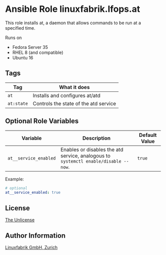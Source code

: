 # Ansible Role linuxfabrik.lfops.at

This role installs at, a daemon that allows commands to be run at a specified time.

Runs on

* Fedora Server 35
* RHEL 8 (and compatible)
* Ubuntu 16


## Tags

| Tag        | What it does                          |
| ---        | ------------                          |
| `at`       | Installs and configures at/atd        |
| `at:state` | Controls the state of the atd service |


## Optional Role Variables

| Variable | Description | Default Value |
| -------- | ----------- | ------------- |
| `at__service_enabled` | Enables or disables the atd service, analogous to `systemctl enable/disable --now`. | `true` |

Example:
```yaml
# optional
at__service_enabled: true
```


## License

[The Unlicense](https://unlicense.org/)


## Author Information

[Linuxfabrik GmbH, Zurich](https://www.linuxfabrik.ch)
